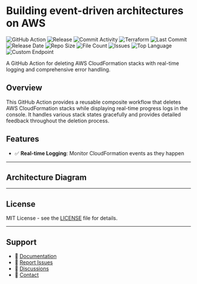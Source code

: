 # Building event-driven architectures on AWS

![GitHub Action](https://img.shields.io/badge/GitHub-Action-blue?logo=github)&nbsp;![Release](https://github.com/subhamay-bhattacharyya/1807-event-bridge-tf/actions/workflows/release.yaml/badge.svg)&nbsp;![Commit Activity](https://img.shields.io/github/commit-activity/t/subhamay-bhattacharyya/1807-event-bridge-tf)&nbsp;![Terraform](https://img.shields.io/badge/AWS-Terraform-orange?logo=amazonaws)&nbsp;![Last Commit](https://img.shields.io/github/last-commit/subhamay-bhattacharyya/1807-event-bridge-tf)&nbsp;![Release Date](https://img.shields.io/github/release-date/subhamay-bhattacharyya/1807-event-bridge-tf)&nbsp;![Repo Size](https://img.shields.io/github/repo-size/subhamay-bhattacharyya/1807-event-bridge-tf)&nbsp;![File Count](https://img.shields.io/github/directory-file-count/subhamay-bhattacharyya/1807-event-bridge-tf)&nbsp;![Issues](https://img.shields.io/github/issues/subhamay-bhattacharyya/1807-event-bridge-tf)&nbsp;![Top Language](https://img.shields.io/github/languages/top/subhamay-bhattacharyya/1807-event-bridge-tf)&nbsp;![Custom Endpoint](https://img.shields.io/endpoint?url=https://gist.githubusercontent.com/bsubhamay/10bb8e8612f898c3f08bed4f5f5066b2/raw/1807-event-bridge-tf.json?)


A GitHub Action for deleting AWS CloudFormation stacks with real-time logging and comprehensive error handling.

## Overview

This GitHub Action provides a reusable composite workflow that deletes AWS CloudFormation stacks while displaying real-time progress logs in the console. It handles various stack states gracefully and provides detailed feedback throughout the deletion process.

## Features

- ✅ **Real-time Logging**: Monitor CloudFormation events as they happen

---

## Architecture Diagram


---

## License

MIT License - see the [LICENSE](LICENSE) file for details.

---

## Support

- 📖 [Documentation](https://github.com/subhamay-bhattacharyya/1807-event-bridge-tf/wiki)
- 🐛 [Report Issues](https://github.com/subhamay-bhattacharyya/1807-event-bridge-tf/issues)
- 💬 [Discussions](https://github.com/subhamay-bhattacharyya/1807-event-bridge-tf/discussions)
- 📧 [Contact](mailto:support@subhamay.aws@gmail.com)
